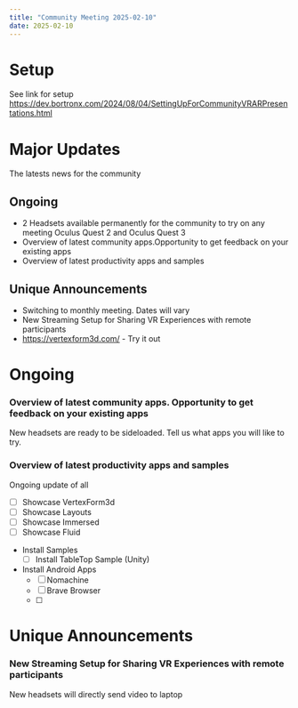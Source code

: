 ```yaml
---
title: "Community Meeting 2025-02-10"
date: 2025-02-10
---
```


# Setup
See link for setup https://dev.bortronx.com/2024/08/04/SettingUpForCommunityVRARPresentations.html

# Major Updates
The latests news for the community

## Ongoing
- 2 Headsets available permanently for the community to try on any meeting Oculus Quest 2 and Oculus Quest 3
- Overview of latest community apps.Opportunity to get feedback on your existing apps
- Overview of latest productivity apps and samples

## Unique Announcements
- Switching to monthly meeting. Dates will vary
- New Streaming Setup for Sharing VR Experiences with remote participants
- https://vertexform3d.com/ - Try it out




# Ongoing

### Overview of latest community apps. Opportunity to get feedback on your existing apps
New headsets are ready to be sideloaded. Tell us what apps you will like to try.

### Overview of latest productivity apps and samples
Ongoing update of all 
- [ ] Showcase VertexForm3d
- [ ] Showcase Layouts
- [ ] Showcase Immersed
- [ ] Showcase Fluid
- Install Samples
    -[ ] Install TableTop Sample (Unity)
- Install Android Apps
  - [ ]  Nomachine
  - [ ]  Brave Browser
  - [ ]  




# Unique Announcements

###  New Streaming Setup for Sharing VR Experiences with remote participants
New headsets will directly send video to laptop
